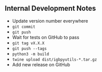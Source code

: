 Internal Development Notes
--------------------------

- Update version number everywhere
- `git commit`
- `git push`
- Wait for tests on GitHub to pass
- `git tag vX.X.X`
- `git push --tags`
- `python3 -m build`
- `twine upload dist/igbpyutils-*.tar.gz`
- Add new release on GitHub
